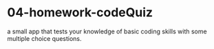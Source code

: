 # 04-homework-codeQuiz
a small app that tests your knowledge of basic coding skills with some multiple choice questions.
